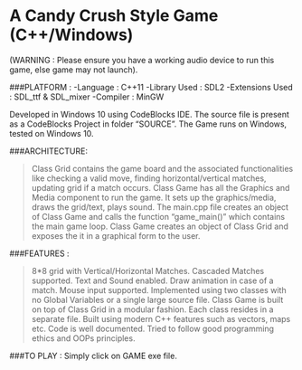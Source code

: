 # A Candy Crush Style Game (C++/Windows)
(WARNING : Please ensure you have a working audio device to run this game, else game
may not launch).

###PLATFORM :
-Language : C++11
-Library Used : SDL2
-Extensions Used : SDL_ttf & SDL_mixer
-Compiler : MinGW

Developed in Windows 10 using CodeBlocks IDE. The source file is present as a CodeBlocks Project in folder “SOURCE”.
The Game runs on Windows, tested on Windows 10.

###ARCHITECTURE:
>Class Grid contains the game board and the associated functionalities like checking a
valid move, finding horizontal/vertical matches, updating grid if a match occurs.
>Class Game has all the Graphics and Media component to run the game. It sets up
the graphics/media, draws the grid/text, plays sound.
The main.cpp file creates an object of Class Game and calls the function “game_main()”
which contains the main game loop.
Class Game creates an object of Class Grid and exposes the it in a graphical form to the
user.

###FEATURES :
>8*8 grid with Vertical/Horizontal Matches.
>Cascaded Matches supported.
>Text and Sound enabled.
>Draw animation in case of a match.
>Mouse input supported.
>Implemented using two classes with no Global Variables or a single large source file.
>Class Game is built on top of Class Grid in a modular fashion. Each class resides in a separate file.
>Built using modern C++ features such as vectors, maps etc.
>Code is well documented.
>Tried to follow good programming ethics and OOPs principles.

###TO PLAY :
Simply click on GAME exe file.